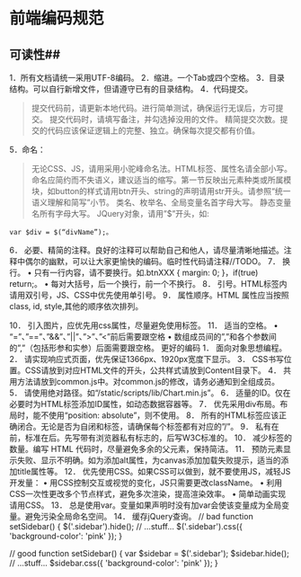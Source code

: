 # 前端编码规范

## 可读性##

1．所有文档请统一采用UTF-8编码。
2．缩进。一个Tab或四个空格。
3．目录结构。可以自行新增文件，但请遵守已有的目录结构。
4．代码提交。

>提交代码前，请更新本地代码。进行简单测试，确保运行无误后，方可提交。
>提交代码时，请填写备注，并勾选掉没用的文件。
>精简提交次数。提交的代码应该保证逻辑上的完整、独立。确保每次提交都有价值。


5．命名：
>无论CSS、JS，请用采用小驼峰命名法。HTML标签、属性名请全部小写。
>命名应简约而不失语义，建议适当的缩写。第一节反映出元素种类或所属模块，如button的样式请用btn开头、string的声明请用str开头。请参照“统一语义理解和简写”小节。
>类名、枚举名、全局变量名首字母大写。
>静态变量名所有字母大写。
>JQuery对象，请用”$”开头，如:
```
var $div = $(“divName”);。
```


6．	必要、精简的注释。良好的注释可以帮助自己和他人，请尽量清晰地描述。注释中偶尔的幽默，可以让大家更愉快的编码。临时性代码请注释//TODO。
7．	换行。
•	只有一行内容，请不要换行。如.btnXXX { margin: 0; }，if(true) return;。
•	每对大括号，后一个换行，前一个不换行。
8．	引号。HTML标签内请用双引号，JS、CSS中优先使用单引号。
9．	属性顺序。HTML 属性应当按照class, id, style,其他的顺序依次排列。

10．	引入图片，应优先用css属性，尽量避免使用<img>标签。
11．	适当的空格。
•	“=”、”==”、”&&”、”||”、”>”、”<”前后需要跟空格
•	数组成员间的”,”和各个参数间的”,”（包括形参和实参）后面需要跟空格。
更好的编码
1．	面向对象思想编程。
2．	请实现响应式页面，优先保证1366px、1920px宽度下显示。
3．	CSS书写位置。CSS请放到对应HTML文件的开头，公共样式请放到Content目录下。
4．	共用方法请放到common.js中。对common.js的修改，请务必通知到全组成员。
5．	请使用绝对路径。如“/static/scripts/lib/Chart.min.js”。
6．	适量的ID。仅在必要时为HTML标签添加ID属性，如动态数据容器等。
7．	优先采用div布局。布局时，能不使用“position: absolute”，则不使用。
8．	所有的HTML标签应该正确闭合。无论是否为自闭和标签，请确保每个标签都有对应的”/”。 
9．	私有在前，标准在后。先写带有浏览器私有标志的，后写W3C标准的。
10．	减少标签的数量。编写 HTML 代码时，尽量避免多余的父元素，保持简洁。
11．	预防元素显示失败、显示不明确。如为<img>添加alt属性，为canvas添加加载失败提示，适当的添加title属性等。
12．	优先使用CSS。如果CSS可以做到，就不要使用JS，减轻JS开发量：
•	用CSS控制交互或视觉的变化，JS只需要更改className。
•	利用CSS一次性更改多个节点样式，避免多次渲染，提高渲染效率。
•	简单动画实现请用CSS。
13．	总是使用var。变量如果声明时没有加var会使该变量成为全局变量。避免污染全局命名空间。
14．	缓存jQuery查询。
// bad
function setSidebar() {
  $('.sidebar').hide();
  // ...stuff...
  $('.sidebar').css({
    'background-color': 'pink'
  });
}

// good
function setSidebar() {
  var $sidebar = $('.sidebar');
  $sidebar.hide();
  // ...stuff...
  $sidebar.css({
    'background-color': 'pink'
  });
}

